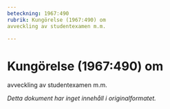 ```yaml
---
beteckning: 1967:490
rubrik: Kungörelse (1967:490) om 
avveckling av studentexamen m.m.

---
```

# Kungörelse (1967:490) om 
avveckling av studentexamen m.m.

*Detta dokument har inget innehåll i originalformatet.*